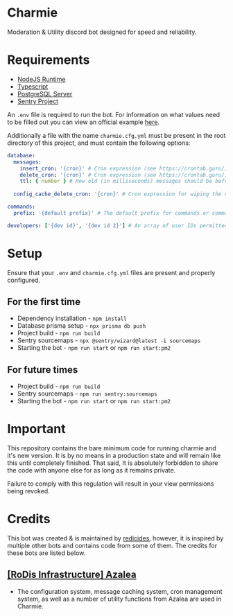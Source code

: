 # Charmie

Moderation & Utility discord bot designed for speed and reliability.

# Requirements

- [NodeJS Runtime](https://nodejs.org/en)
- [Typescript](https://www.typescriptlang.org/)
- [PostgreSQL Server](https://www.postgresql.org/)
- [Sentry Project](https://sentry.io/welcome/)

An `.env` file is required to run the bot. For information on what values need to be filled out you can view an official example [here](https://github.com/charmie-dev/charmie/blob/main/.env.example).

Additionally a file with the name `charmie.cfg.yml` must be present in the root directory of this project, and must contain the following options:

```yaml
database:
  messages:
    insert_cron: '{cron}' # Cron expression (see https://crontab.guru/).
    delete_cron: '{cron}' # Cron expression (see https://crontab.guru/).
    ttl: { number } # How old (in milliseconds) messages should be before being deleted from the database.
  
  config_cache_delete_cron: '{cron}' # Cron expression for wiping the config cache. It's recommended to use an hourly interval for this.

commands:
  prefix: '{default prefix}' # The default prefix for commands or commands in DMs.

developers: ['{dev id}', '{dev id 2}'] # An array of user IDs permitted to run commands of the "Developer" category.
```

# Setup

Ensure that your `.env` and `charmie.cfg.yml` files are present and properly configured.

## For the first time

- Dependency installation - `npm install`
- Database prisma setup - `npx prisma db push`
- Project build - `npm run build`
- Sentry sourcemaps - `npx @sentry/wizard@latest -i sourcemaps`
- Starting the bot - `npm run start` or `npm run start:pm2`

## For future times

- Project build - `npm run build`
- Sentry sourcemaps - `npm run sentry:sourcemaps`
- Starting the bot - `npm run start` or `npm run start:pm2`

# Important

This repository contains the bare minimum code for running charmie and it's new version. It is by no means in a production state and will remain like this until completely finished. That said, It is absolutely forbidden to share the code with anyone else for as long as it remains private.

Failure to comply with this regulation will result in your view permissions being revoked.

# Credits

This bot was created & is maintained by [redicides](https://github.com/redicides), however, it is inspired by multiple other bots and contains code from some of them. The credits for these bots are listed below.

## [[RoDis Infrastructure] Azalea](https://github.com/Rodis-Infrastructure/Azalea)

- The configuration system, message caching system, cron management system, as well as a number of utility functions from Azalea are used in Charmie.
